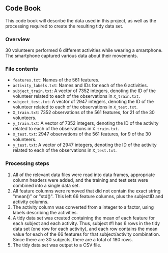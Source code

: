 ## Code Book

This code book will describe the data used in this project, as well as the processing required to create the resulting tidy data set.

### Overview

30 volunteers performed 6 different activities while wearing a smartphone. The smartphone captured various data about their movements.

### File contents

* `features.txt`: Names of the 561 features.
* `activity_labels.txt`: Names and IDs for each of the 6 activities.
* `subject_train.txt`: A vector of 7352 integers, denoting the ID of the volunteer related to each of the observations in `X_train.txt`.
* `subject_test.txt`: A vector of 2947 integers, denoting the ID of the volunteer related to each of the observations in `X_test.txt`.
* `X_train.txt`: 7352 observations of the 561 features, for 21 of the 30 volunteers.
* `y_train.txt`: A vector of 7352 integers, denoting the ID of the activity related to each of the observations in `X_train.txt`.
* `X_test.txt`: 2947 observations of the 561 features, for 9 of the 30 volunteers.
* `y_test.txt`: A vector of 2947 integers, denoting the ID of the activity related to each of the observations in `X_test.txt`.


### Processing steps

1. All of the relevant data files were read into data frames, appropriate column headers were added, and the training and test sets were combined into a single data set.
2. All feature columns were removed that did not contain the exact string "mean()" or "std()". This left 66 feature columns, plus the subjectID and activity columns.
3. The activity column was converted from a integer to a factor, using labels describing the activities.
4. A tidy data set was created containing the mean of each feature for each subject and each activity. Thus, subject #1 has 6 rows in the tidy data set (one row for each activity), and each row contains the mean value for each of the 66 features for that subject/activity combination. Since there are 30 subjects, there are a total of 180 rows.
5. The tidy data set was output to a CSV file.
